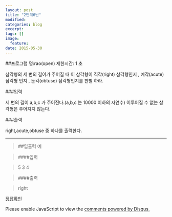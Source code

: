 ```yaml
---
layout: post
title: "2단계6번"
modified:
categories: blog
excerpt:
tags: []
image:
  feature:
date: 2015-05-30
---
```

##프로그램 명:rao(open)
제한시간: 1 초

삼각형의 세 변의 길이가 주어질 때 이 삼각형이 직각(right) 삼각형인지 , 예각(acute) 삼각형 인지 , 둔각(obtuse) 삼각형인지를 판별 하라. 



###입력

세 변의 길이 a,b,c 가 주어진다.(a,b,c 는 10000 이하의 자연수) 
이루어질 수 없는 삼각형은 주어지지 않는다. 




###출력


right,acute,obtuse 중 하나를 출력한다. 

-------
> ##입출력 예

> ####입력

>5 3 4


> ####출력

>right




[정답확인]

[정답확인]:http://183.106.113.109/judgeonline/showmessage.php?pname=rao

<div id="disqus_thread"></div>
<script type="text/javascript">
    /* * * CONFIGURATION VARIABLES * * */
    var disqus_shortname = 'junyoung0225';
    
    /* * * DON'T EDIT BELOW THIS LINE * * */
    (function() {
        var dsq = document.createElement('script'); dsq.type = 'text/javascript'; dsq.async = true;
        dsq.src = '//' + disqus_shortname + '.disqus.com/embed.js';
        (document.getElementsByTagName('head')[0] || document.getElementsByTagName('body')[0]).appendChild(dsq);
    })();
</script>
<noscript>Please enable JavaScript to view the <a href="https://disqus.com/?ref_noscript" rel="nofollow">comments powered by Disqus.</a></noscript>

